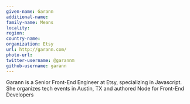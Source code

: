 ```yaml
---
given-name: Garann	
additional-name: 
family-name: Means
locality: 
region: 
country-name: 
organization: Etsy
url: http://garann.com/
photo-url: 
twitter-username: @garannm
github-username: garann
---
```

Garann is a Senior Front-End Engineer at Etsy, specializing in Javascript. She organizes tech events in Austin, TX and authored Node for Front-End Developers